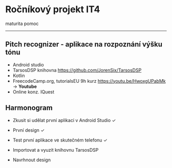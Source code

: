 # Ročníkový projekt IT4
maturita pomoc

------------------------------------------------------------
## Pitch recognizer - aplikace na rozpoznání výšku tónu

- Android studio
- TarsosDSP knihovna https://github.com/JorenSix/TarsosDSP
- Kotlin
- FreecodeCamp.org, tutorialsEU 9h kurz https://youtu.be/HwoxgUPabMk -> **Youtube**
- Online konz. IQuest

## Harmonogram

- Zkusit si udělat první aplikaci v Android Studio &check;
- První design &check;
- Test první aplikace ve skutečném telefonu &check;
- Importovat a vyuzit knihovnu TarsosDSP

- Navrhnout design
